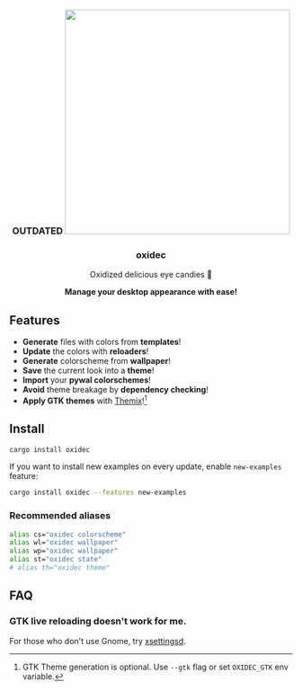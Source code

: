 <h3 align="center">
    <b>OUTDATED</b>
    <img
        src="https://github.com/mrtnvgr/oxidec/assets/48406064/8ce1565d-f65a-4664-92fe-995aacb74d7c"
        width="400px"
        height="400px"
    />
</h3>
<h3 align="center">oxidec</h3>
<p align="center">Oxidized delicious eye candies 🍬</p>
<p align="center"><b>Manage your desktop appearance with ease!</b></h3>

## Features

- **Generate** files with colors from **templates**!
- **Update** the colors with **reloaders**!
- **Generate** colorscheme from **wallpaper**!
- **Save** the current look into a **theme**!
- **Import** your **pywal colorschemes**!
- **Avoid** theme breakage by **dependency checking**!
- **Apply GTK themes** with [Themix](https://github.com/themix-project/themix-gui)![^1]

## Install

```sh
cargo install oxidec
```

If you want to install new examples on every update, enable `new-examples` feature:

```sh
cargo install oxidec --features new-examples
```

### Recommended aliases

```sh
alias cs="oxidec colorscheme"
alias wl="oxidec wallpaper"
alias wp="oxidec wallpaper"
alias st="oxidec state"
# alias th="oxidec theme"
```

## FAQ

### GTK live reloading doesn't work for me.

For those who don't use Gnome, try [xsettingsd](https://codeberg.org/derat/xsettingsd).

[^1]: GTK Theme generation is optional. Use `--gtk` flag or set `OXIDEC_GTK` env variable.
